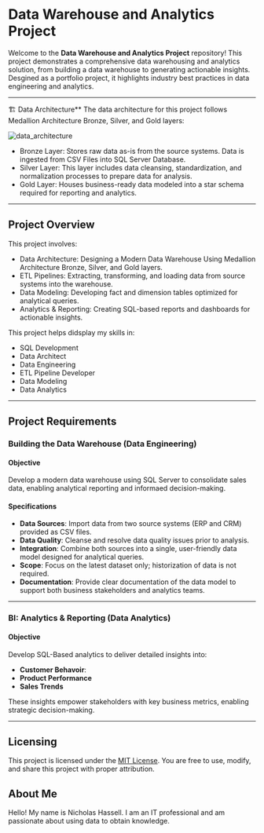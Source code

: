 # Data Warehouse and Analytics Project

Welcome to the **Data Warehouse and Analytics Project** repository!
This project demonstrates a comprehensive data warehousing and analytics solution, from building a data warehouse to generating actionable insights. Desgined as a portfolio project, it highlights industry best practices in data engineering and analytics.

---

🏗️ Data Architecture**
The data architecture for this project follows Medallion Architecture Bronze, Silver, and Gold layers: 

![data_architecture](https://github.com/user-attachments/assets/64633410-c548-43c0-956c-b008a4ab982a)

  - Bronze Layer: Stores raw data as-is from the source systems. Data is ingested from CSV Files into SQL Server Database.
  - Silver Layer: This layer includes data cleansing, standardization, and normalization processes to prepare data for analysis.
  - Gold Layer: Houses business-ready data modeled into a star schema required for reporting and analytics.

---

## Project Overview
This project involves:

  - Data Architecture: Designing a Modern Data Warehouse Using Medallion Architecture Bronze, Silver, and Gold layers.
  - ETL Pipelines: Extracting, transforming, and loading data from source systems into the warehouse.
  - Data Modeling: Developing fact and dimension tables optimized for analytical queries.
  - Analytics & Reporting: Creating SQL-based reports and dashboards for actionable insights.

This project helps didsplay my skills in:
  - SQL Development
  - Data Architect
  - Data Engineering
  - ETL Pipeline Developer
  - Data Modeling
  - Data Analytics

---

## Project Requirements

### Building the Data Warehouse (Data Engineering)

#### Objective
Develop a modern data warehouse using SQL Server to consolidate sales data, enabling analytical reporting and informaed decision-making.

#### Specifications
- **Data Sources**: Import data from two source systems (ERP and CRM) provided as CSV files.
- **Data Quality**: Cleanse and resolve data quality issues prior to analysis.
- **Integration**: Combine both sources into a single, user-friendly data model designed for analytical queries.
- **Scope**: Focus on the latest dataset only; historization of data is not required.
- **Documentation**: Provide clear documentation of the data model to support both business stakeholders and analytics teams.

---

### BI: Analytics & Reporting (Data Analytics)

#### Objective
Develop SQL-Based analytics to deliver detailed insights into:
- **Customer Behavoir**:
- **Product Performance**
- **Sales Trends**

These insights empower stakeholders with key business metrics, enabling strategic decision-making.

---

## Licensing
This project is licensed under the [MIT License](License). You are free to use, modify, and share this project with proper attribution.

## About Me
Hello! My name is Nicholas Hassell. I am an IT professional and am passionate about using data to obtain knowledge.
